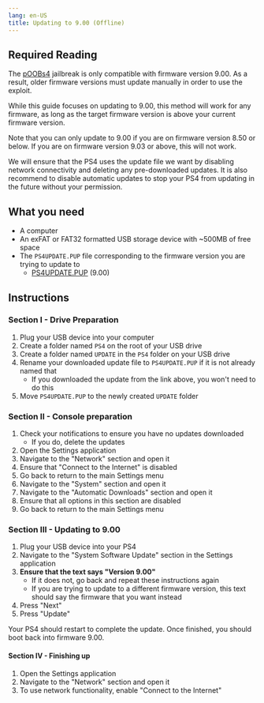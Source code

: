 ```yaml
---
lang: en-US
title: Updating to 9.00 (Offline)
---
```


## Required Reading

The [pOOBs4](/installing-poobs4) jailbreak is only compatible with firmware version 9.00. As a result, older firmware versions must update manually in order to use the exploit.

While this guide focuses on updating to 9.00, this method will work for any firmware, as long as the target firmware version is above your current firmware version.

Note that you can only update to 9.00 if you are on firmware version 8.50 or below. If you are on firmware version 9.03 or above, this will not work.

We will ensure that the PS4 uses the update file we want by disabling network connectivity and deleting any pre-downloaded updates. It is also recommend to disable automatic updates to stop your PS4 from updating in the future without your permission.

## What you need

- A computer
- An exFAT or FAT32 formatted USB storage device with ~500MB of free space
- The `PS4UPDATE.PUP` file corresponding to the firmware version you are trying to update to
  - [<i class="fas fa-download"></i> PS4UPDATE.PUP](https://archive.org/download/PS4-System-Firmwares/Firmware%209.00/PS4UPDATE.PUP) (9.00)

## Instructions

### Section I - Drive Preparation

1. Plug your USB device into your computer
1. Create a folder named `PS4` on the root of your USB drive
1. Create a folder named `UPDATE` in the `PS4` folder on your USB drive
1. Rename your downloaded update file to `PS4UPDATE.PUP` if it is not already named that
    - If you downloaded the update from the link above, you won't need to do this
1. Move `PS4UPDATE.PUP` to the newly created `UPDATE` folder

### Section II - Console preparation

1. Check your notifications to ensure you have no updates downloaded
    - If you do, delete the updates
1. Open the Settings application
1. Navigate to the "Network" section and open it
1. Ensure that "Connect to the Internet" is disabled
1. Go back to return to the main Settings menu
1. Navigate to the "System" section and open it
1. Navigate to the "Automatic Downloads" section and open it
1. Ensure that all options in this section are disabled
1. Go back to return to the main Settings menu

### Section III - Updating to 9.00

1. Plug your USB device into your PS4
1. Navigate to the "System Software Update" section in the Settings application
1. **Ensure that the text says "Version 9.00"**
    - If it does not, go back and repeat these instructions again
    - If you are trying to update to a different firmware version, this text should say the firmware that you want instead
1. Press "Next"
1. Press "Update"

Your PS4 should restart to complete the update. Once finished, you should boot back into firmware 9.00.

#### Section IV - Finishing up

1. Open the Settings application
1. Navigate to the "Network" section and open it
1. To use network functionality, enable "Connect to the Internet"